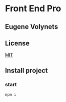 # Front End Pro

## Eugene Volynets

## License
[MIT](https://ithillel.ua/ua)

## Install project
### start

`npm i`
